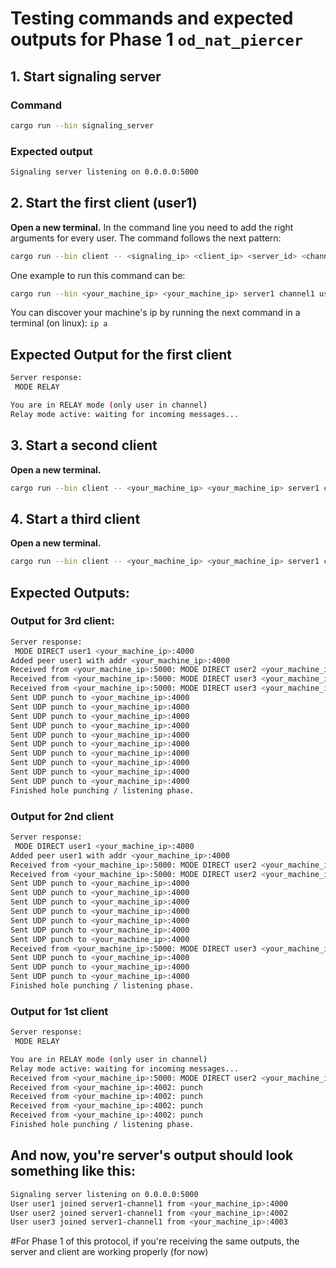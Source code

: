# Testing commands and expected outputs for **Phase 1** `od_nat_piercer`

## 1. Start signaling server

### Command
```bash
cargo run --bin signaling_server
```
### Expected output
```bash
Signaling server listening on 0.0.0.0:5000
```

## 2. Start the first client (**user1**)
**Open a new terminal.**
In the command line you need to add the right arguments for every user. The command follows the next pattern:

```bash
cargo run --bin client -- <signaling_ip> <client_ip> <server_id> <channel_name> <user_name> <local_port>
```
One example to run this command can be:

```bash
cargo run --bin <your_machine_ip> <your_machine_ip> server1 channel1 user1 4000
````

You can discover your machine's ip by running the next command in a terminal (on linux): `ip a`

## Expected Output for the first client

```bash
Server response:  
 MODE RELAY

You are in RELAY mode (only user in channel)
Relay mode active: waiting for incoming messages...

```

## 3. Start a second client
**Open a new terminal.**

```bash
cargo run --bin client -- <your_machine_ip> <your_machine_ip> server1 channel1 user2 4002
```

## 4. Start a third client
**Open a new terminal.**

```bash
cargo run --bin client -- <your_machine_ip> <your_machine_ip> server1 channel1 user3 4003
```

## Expected Outputs:
### Output for 3rd client:
```bash
Server response:
 MODE DIRECT user1 <your_machine_ip>:4000
Added peer user1 with addr <your_machine_ip>:4000
Received from <your_machine_ip>:5000: MODE DIRECT user2 <your_machine_ip>:4002
Received from <your_machine_ip>:5000: MODE DIRECT user3 <your_machine_ip>:4003
Received from <your_machine_ip>:5000: MODE DIRECT user3 <your_machine_ip>:4003
Sent UDP punch to <your_machine_ip>:4000
Sent UDP punch to <your_machine_ip>:4000
Sent UDP punch to <your_machine_ip>:4000
Sent UDP punch to <your_machine_ip>:4000
Sent UDP punch to <your_machine_ip>:4000
Sent UDP punch to <your_machine_ip>:4000
Sent UDP punch to <your_machine_ip>:4000
Sent UDP punch to <your_machine_ip>:4000
Sent UDP punch to <your_machine_ip>:4000
Sent UDP punch to <your_machine_ip>:4000
Finished hole punching / listening phase.
```

### Output for 2nd client
```bash
Server response:
 MODE DIRECT user1 <your_machine_ip>:4000
Added peer user1 with addr <your_machine_ip>:4000
Received from <your_machine_ip>:5000: MODE DIRECT user2 <your_machine_ip>:4002
Received from <your_machine_ip>:5000: MODE DIRECT user2 <your_machine_ip>:4002
Sent UDP punch to <your_machine_ip>:4000
Sent UDP punch to <your_machine_ip>:4000
Sent UDP punch to <your_machine_ip>:4000
Sent UDP punch to <your_machine_ip>:4000
Sent UDP punch to <your_machine_ip>:4000
Sent UDP punch to <your_machine_ip>:4000
Sent UDP punch to <your_machine_ip>:4000
Received from <your_machine_ip>:5000: MODE DIRECT user3 <your_machine_ip>:4003
Sent UDP punch to <your_machine_ip>:4000
Sent UDP punch to <your_machine_ip>:4000
Sent UDP punch to <your_machine_ip>:4000
Finished hole punching / listening phase.
```

### Output for 1st client
```bash
Server response:
 MODE RELAY

You are in RELAY mode (only user in channel)
Relay mode active: waiting for incoming messages...
Received from <your_machine_ip>:5000: MODE DIRECT user2 <your_machine_ip>:4002
Received from <your_machine_ip>:4002: punch
Received from <your_machine_ip>:4002: punch
Received from <your_machine_ip>:4002: punch
Received from <your_machine_ip>:4002: punch
Finished hole punching / listening phase.
```

## And now, you're server's output should look something like this:
```bash
Signaling server listening on 0.0.0.0:5000
User user1 joined server1-channel1 from <your_machine_ip>:4000
User user2 joined server1-channel1 from <your_machine_ip>:4002
User user3 joined server1-channel1 from <your_machine_ip>:4003
```

#For Phase 1 of this protocol, if you're receiving the same outputs, the server and client are working properly (for now)




